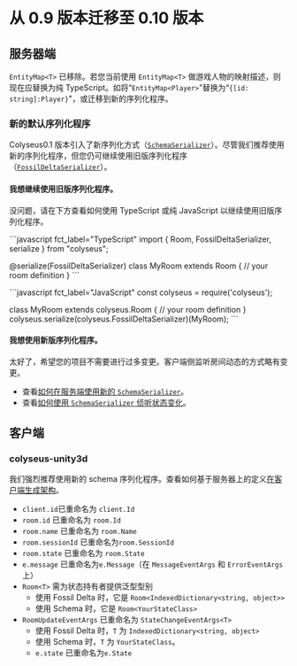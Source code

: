# 从 0.9 版本迁移至 0.10 版本

## 服务器端

`EntityMap<T>` 已移除。若您当前使用 `EntityMap<T>` 做游戏人物的映射描述，则现在应替换为纯 TypeScript。如将“`EntityMap<Player>`”替换为“`{[id: string]:Player}`"，或迁移到新的序列化程序。

### 新的默认序列化程序

Colyseus0.1 版本引入了新序列化方式（[`SchemaSerializer`](/state/schema/)）。尽管我们推荐使用新的序列化程序，但您仍可继续使用旧版序列化程序（[`FossilDeltaSerializer`](/state/fossil-delta/)）。

#### 我想继续使用旧版序列化程序。

没问题，请在下方查看如何使用 TypeScript 或纯 JavaScript 以继续使用旧版序列化程序。

\`\`\`javascript fct\_label="TypeScript" import { Room, FossilDeltaSerializer, serialize } from "colyseus";

@serialize(FossilDeltaSerializer) class MyRoom extends Room { // your room definition } \`\`\`

\`\`\`javascript fct\_label="JavaScript" const colyseus = require('colyseus');

class MyRoom extends colyseus.Room { // your room definition } colyseus.serialize(colyseus.FossilDeltaSerializer)(MyRoom); \`\`\`

#### 我想使用新版序列化程序。

太好了，希望您的项目不需要进行过多变更。客户端侧监听房间动态的方式略有变更。

- 查看[如何在服务端使用新的 `SchemaSerializer`](/state/schema/#server-side)。
- 查看[如何使用 `SchemaSerializer` 侦听状态变化](/state/schema/#client-side)。

## 客户端

### colyseus-unity3d

我们强烈推荐使用新的 schema 序列化程序。查看如何基于服务器上的定义[在客户端生成架构](/state/schema/#client-side-schema-generation)。

- `client.id`已重命名为 `client.Id`
- `room.id` 已重命名为 `room.Id`
- `room.name` 已重命名为 `room.Name`
- `room.sessionId` 已重命名为`room.SessionId`
- `room.state` 已重命名为 `room.State`
- `e.message` 已重命名为`e.Message`（在 `MessageEventArgs` 和 `ErrorEventArgs` 上）
- `Room<T>` 需为状态持有者提供泛型型别
    - 使用 Fossil Delta 时，它是 `Room<IndexedDictionary<string, object>>`
    - 使用 Schema 时，它是 `Room<YourStateClass>`
- `RoomUpdateEventArgs` 已重命名为 `StateChangeEventArgs<T>`
    - 使用 Fossil Delta 时，`T` 为 `IndexedDictionary<string, object>`
    - 使用 Schema 时，`T` 为 `YourStateClass`。
    - `e.state` 已重命名为`e.State`
